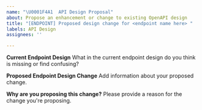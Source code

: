 ```yaml
---
name: "\U0001F4A1  API Design Proposal"
about: Propose an enhancement or change to existing OpenAPI design
title: "[ENDPOINT] Proposed design change for <endpoint name here> "
labels: API Design 
assignees: ''

---
```


**Current Endpoint Design**
What in the current endpoint design do you think is missing or find confusing?

**Proposed Endpoint Design Change**
Add information about your proposed change.

**Why are you proposing this change?**
Please provide a reason for the change you're proposing.
